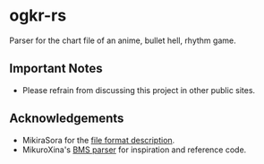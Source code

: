 # ogkr-rs

Parser for the chart file of an anime, bullet hell, rhythm game.

## Important Notes
* Please refrain from discussing this project in other public sites.

## Acknowledgements
* MikiraSora for the [file format description](https://github.com/MikiraSora/OngekiFumianDescription).
* MikuroXina's [BMS parser](https://github.com/MikiraSora/OngekiFumianDescription) for inspiration and reference code.


